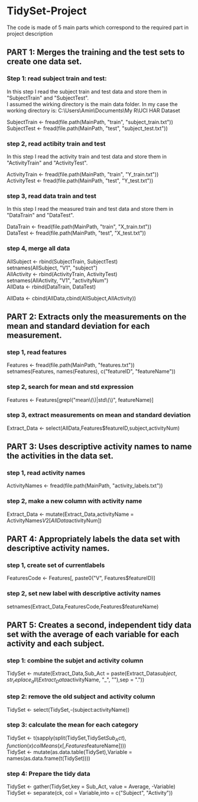 # TidySet-Project

The code is made of 5 main parts which correspond to the required part in project description

## PART 1: Merges the training and the test sets to create one data set.

### Step 1: read subject train and test:  

In this step I read the subject train and test data and store them in "SubjectTrain" and "SubjectTest".  
I assumed the wirking directory is the main data folder. In my case the working directory is: C:\Users\Amin\Documents\My R\UCI HAR Dataset  

SubjectTrain <- fread(file.path(MainPath, "train", "subject_train.txt"))  
SubjectTest <- fread(file.path(MainPath, "test", "subject_test.txt"))

### step 2, read actibity train and test  
In this step I read the activity train and test data and store them in "ActivityTrain" and "ActivityTest".  

ActivityTrain <- fread(file.path(MainPath, "train", "Y_train.txt"))  
ActivityTest <- fread(file.path(MainPath, "test", "Y_test.txt"))

### step 3, read data train and test  

In this step I read the measured train and test data and store them in "DataTrain" and "DataTest".  

DataTrain <- fread(file.path(MainPath, "train", "X_train.txt"))  
DataTest <- fread(file.path(MainPath, "test", "X_test.txt"))

### step 4, merge all data

AllSubject <- rbind(SubjectTrain, SubjectTest)  
setnames(AllSubject, "V1", "subject")  
AllActivity <- rbind(ActivityTrain, ActivityTest)  
setnames(AllActivity, "V1", "activityNum")  
AllData <- rbind(DataTrain, DataTest)  

AllData <- cbind(AllData,cbind(AllSubject,AllActivity))

## PART 2: Extracts only the measurements on the mean and standard deviation for each measurement.

### step 1, read features

Features <- fread(file.path(MainPath, "features.txt"))  
setnames(Features, names(Features), c("featureID", "featureName"))

### step 2, search for mean and std expression

Features <- Features[grepl("mean\\(\\)|std\\(\\)", featureName)]

### step 3, extract measurements on mean and standard deviation

Extract_Data <- select(AllData,Features$featureID,subject,activityNum)

## PART 3: Uses descriptive activity names to name the activities in the data set.

### step 1, read activity names

ActivityNames <- fread(file.path(MainPath, "activity_labels.txt"))

### step 2, make a new column with activity name

Extract_Data <- mutate(Extract_Data,activityName = ActivityNames$V2[AllData$activityNum])


## PART 4: Appropriately labels the data set with descriptive activity names.

### step 1, create set of currentlabels
FeaturesCode <- Features[, paste0("V", Features$featureID)]

### step 2, set new label with descriptive activity names
setnames(Extract_Data,FeaturesCode,Features$featureName)


## PART 5: Creates a second, independent tidy data set with the average of each variable for each activity and each subject.

### step 1: combine the subjet and activity column 
TidySet <- mutate(Extract_Data,Sub_Act = paste(Extract_Data$subject,str_replace_all(Extract_Data$activityName, "_", ""),sep = "."))

### step 2: remove the old subject and activity column
TidySet <- select(TidySet,-(subject:activityName))

### step 3: calculate the mean for each category
TidySet <- t(sapply(split(TidySet,TidySet$Sub_Act), function(x) colMeans(x[,Features$featureName])))  
TidySet <- mutate(as.data.table(TidySet),Variable = names(as.data.frame(t(TidySet))))

### step 4: Prepare the tidy data
TidySet <- gather(TidySet,key = Sub_Act, value = Average, -Variable)  
TidySet <- separate(ck, col = Variable,into = c("Subject", "Activity"))

